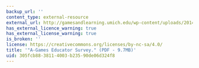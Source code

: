 ```yaml
---
backup_url: ''
content_type: external-resource
external_url: http://gamesandlearning.umich.edu/wp-content/uploads/2014/11/A-GAMES-Part-I_A-National-Survey.pdf
has_external_licence_warning: true
has_external_license_warning: true
is_broken: ''
license: https://creativecommons.org/licenses/by-nc-sa/4.0/
title: '"A-Games Educator Survey." (PDF - 9.7MB)'
uid: 305fcb88-3811-4003-b235-90de06d324f8
---
```


